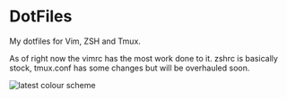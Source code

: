 # DotFiles

My dotfiles for Vim, ZSH and Tmux. 

As of right now the vimrc has the most work done to it. zshrc is basically stock, tmux.conf has some changes but will be overhauled soon.

![latest colour scheme](www.jordanmmckinney.com/images/vimtmux.png)

